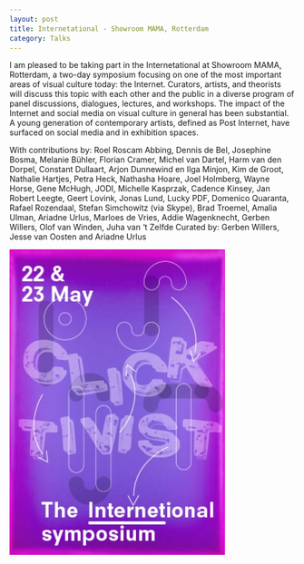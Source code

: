 ```yaml
---
layout: post
title: Internetational - Showroom MAMA, Rotterdam
category: Talks
---
```


I am pleased to be taking part in the Internetational at Showroom MAMA, Rotterdam, a two-day symposium focusing on one of the most important areas of visual culture today: the Internet. Curators, artists, and theorists will discuss this topic with each other and the public in a diverse program of panel discussions, dialogues, lectures, and workshops. The impact of the Internet and social media on visual culture in general has been substantial. A young generation of contemporary artists, defined as Post Internet, have surfaced on social media and in exhibition spaces.

With contributions by: Roel Roscam Abbing, Dennis de Bel, Josephine Bosma, Melanie Bühler, Florian Cramer, Michel van Dartel, Harm van den Dorpel, Constant Dullaart, Arjon Dunnewind en Ilga Minjon, Kim de Groot, Nathalie Hartjes, Petra Heck, Nathasha Hoare, Joel Holmberg, Wayne Horse, Gene McHugh, JODI, Michelle Kasprzak, Cadence Kinsey, Jan Robert Leegte, Geert Lovink, Jonas Lund, Lucky PDF, Domenico Quaranta, Rafael Rozendaal, Stefan Simchowitz (via Skype), Brad Troemel, Amalia Ulman, Ariadne Urlus, Marloes de Vries, Addie Wagenknecht, Gerben Willers, Olof van Winden, Juha van ‘t Zelfde
Curated by: Gerben Willers, Jesse van Oosten and Ariadne Urlus

![04-27-15-b](/assets/img/04-27-15-b.jpg)
